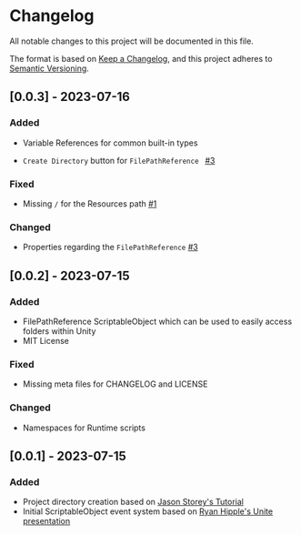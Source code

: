 # Changelog

All notable changes to this project will be documented in this file.

The format is based on [Keep a Changelog](https://keepachangelog.com/en/1.0.0/),
and this project adheres to [Semantic Versioning](https://semver.org/spec/v2.0.0.html).

## [0.0.3] - 2023-07-16

### Added

- Variable References for common built-in types

- `Create Directory` button for `FilePathReference ` [#3](https://github.com/bulletproofpancake/SVT.Unity/pull/3)

### Fixed

- Missing `/` for the Resources path [#1](https://github.com/bulletproofpancake/SVT.Unity/issues/1)

### Changed

- Properties regarding the `FilePathReference` [#3](https://github.com/bulletproofpancake/SVT.Unity/pull/3)

## [0.0.2] - 2023-07-15

### Added

- FilePathReference ScriptableObject which can be used to easily access folders within Unity
- MIT License

### Fixed

- Missing meta files for CHANGELOG and LICENSE

### Changed

- Namespaces for Runtime scripts

## [0.0.1] - 2023-07-15

### Added

- Project directory creation based on [Jason Storey's Tutorial](https://youtu.be/nVieP57TD20)
- Initial ScriptableObject event system based on [Ryan Hipple's Unite presentation](https://youtu.be/raQ3iHhE_Kk)
    